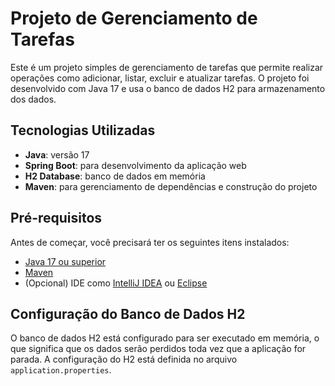 # Projeto de Gerenciamento de Tarefas

Este é um projeto simples de gerenciamento de tarefas que permite realizar operações como adicionar, listar, excluir e atualizar tarefas. O projeto foi desenvolvido com Java 17 e usa o banco de dados H2 para armazenamento dos dados.

## Tecnologias Utilizadas

- **Java**: versão 17
- **Spring Boot**: para desenvolvimento da aplicação web
- **H2 Database**: banco de dados em memória
- **Maven**: para gerenciamento de dependências e construção do projeto

## Pré-requisitos

Antes de começar, você precisará ter os seguintes itens instalados:

- [Java 17 ou superior](https://adoptopenjdk.net/)
- [Maven](https://maven.apache.org/)
- (Opcional) IDE como [IntelliJ IDEA](https://www.jetbrains.com/idea/) ou [Eclipse](https://www.eclipse.org/)

## Configuração do Banco de Dados H2

O banco de dados H2 está configurado para ser executado em memória, o que significa que os dados serão perdidos toda vez que a aplicação for parada. A configuração do H2 está definida no arquivo `application.properties`.

